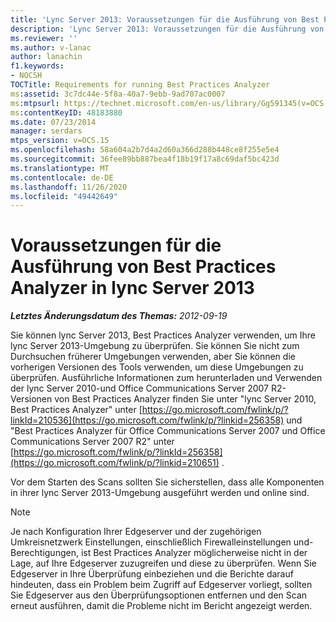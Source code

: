 ```yaml
---
title: 'Lync Server 2013: Voraussetzungen für die Ausführung von Best Practices Analyzer'
description: 'Lync Server 2013: Voraussetzungen für die Ausführung von Best Practices Analyzer.'
ms.reviewer: ''
ms.author: v-lanac
author: lanachin
f1.keywords:
- NOCSH
TOCTitle: Requirements for running Best Practices Analyzer
ms:assetid: 3c7dc44e-5f8a-40a7-9ebb-9ad707ac0007
ms:mtpsurl: https://technet.microsoft.com/en-us/library/Gg591345(v=OCS.15)
ms:contentKeyID: 48183880
ms.date: 07/23/2014
manager: serdars
mtps_version: v=OCS.15
ms.openlocfilehash: 58a604a2b7d4a2d60a366d288b448ce8f255e5e4
ms.sourcegitcommit: 36fee89bb887bea4f18b19f17a8c69daf5bc423d
ms.translationtype: MT
ms.contentlocale: de-DE
ms.lasthandoff: 11/26/2020
ms.locfileid: "49442649"
---
```

# <a name="requirements-for-running-best-practices-analyzer-in-lync-server-2013"></a>Voraussetzungen für die Ausführung von Best Practices Analyzer in lync Server 2013

<div data-xmlns="http://www.w3.org/1999/xhtml">

<div class="topic" data-xmlns="http://www.w3.org/1999/xhtml" data-msxsl="urn:schemas-microsoft-com:xslt" data-cs="https://msdn.microsoft.com/">

<div data-asp="https://msdn2.microsoft.com/asp">



</div>

<div id="mainSection">

<div id="mainBody">

<span> </span>

_**Letztes Änderungsdatum des Themas:** 2012-09-19_

Sie können lync Server 2013, Best Practices Analyzer verwenden, um Ihre lync Server 2013-Umgebung zu überprüfen. Sie können Sie nicht zum Durchsuchen früherer Umgebungen verwenden, aber Sie können die vorherigen Versionen des Tools verwenden, um diese Umgebungen zu überprüfen. Ausführliche Informationen zum herunterladen und Verwenden der lync Server 2010-und Office Communications Server 2007 R2-Versionen von Best Practices Analyzer finden Sie unter "lync Server 2010, Best Practices Analyzer" unter [https://go.microsoft.com/fwlink/p/?linkId=210536](https://go.microsoft.com/fwlink/p/?linkid=256358) und "Best Practices Analyzer für Office Communications Server 2007 und Office Communications Server 2007 R2" unter [https://go.microsoft.com/fwlink/p/?linkId=256358](https://go.microsoft.com/fwlink/p/?linkid=210651) .

Vor dem Starten des Scans sollten Sie sicherstellen, dass alle Komponenten in ihrer lync Server 2013-Umgebung ausgeführt werden und online sind.

<div>


> [!NOTE]  
> Je nach Konfiguration Ihrer Edgeserver und der zugehörigen Umkreisnetzwerk Einstellungen, einschließlich Firewalleinstellungen und-Berechtigungen, ist Best Practices Analyzer möglicherweise nicht in der Lage, auf Ihre Edgeserver zuzugreifen und diese zu überprüfen. Wenn Sie Edgeserver in Ihre Überprüfung einbeziehen und die Berichte darauf hindeuten, dass ein Problem beim Zugriff auf Edgeserver vorliegt, sollten Sie Edgeserver aus den Überprüfungsoptionen entfernen und den Scan erneut ausführen, damit die Probleme nicht im Bericht angezeigt werden.



</div>

</div>

<span> </span>

</div>

</div>

</div>

